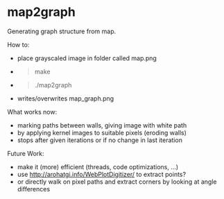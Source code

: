 # map2graph
Generating graph structure from map.

How to:
- place grayscaled image in folder called map.png
- >make
- >./map2graph <number of iterations>
- writes/overwrites map_graph.png

What works now: 
- marking paths between walls, giving image with white path
- by applying kernel images to suitable pixels (eroding walls)
- stops after given iterations or if no change in last iteration

Future Work:
- make it (more) efficient (threads, code optimizations, ...)
- use http://arohatgi.info/WebPlotDigitizer/ to extract points?
- or directly walk on pixel paths and extract corners by looking at angle differences
